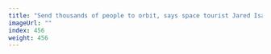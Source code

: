 ```yaml
---
title: "Send thousands of people to orbit, says space tourist Jared Isaacman"
imageUrl: ""
index: 456
weight: 456
---
```

